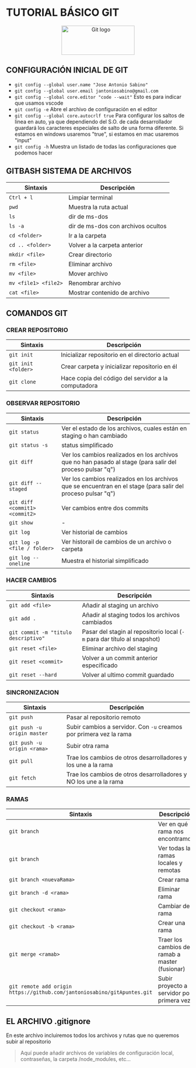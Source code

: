 # TUTORIAL BÁSICO GIT
<p align="center">
  <a href="https://git-scm.com/">
    <img src="https://git-scm.com/images/logo@2x.png" alt="Git logo" width="200" height="80">
  </a>
</p>


## CONFIGURACIÓN INICIAL DE GIT

* `git config --global user.name "Jose Antonio Sabino"`
* `git config --global user.email jantoniosabino@gmail.com`
* `git config --global core.editor "code --wait"` Esto es para indicar que usamos vscode
* `git config -e` Abre el archivo de configuración en el editor
* `git config --global core.autocrlf true` Para configurar los saltos de linea en auto, ya que dependiendo del S.O. de cada desarrollador guardará los caracteres especiales de salto de una forma diferente. Si estamos en windows usaremos "true", si estamos en mac usaremos "input"
* `git config -h` Muestra un listado de todas las configuraciones que podemos hacer

## GITBASH SISTEMA DE ARCHIVOS

| Sintaxis    | Descripción |
| ------    | ------            |
| `Ctrl + l` | Limpiar terminal |
| `pwd` | Muestra la ruta actual |
| `ls` | dir de ms-dos |
| `ls -a` | dir de ms-dos con archivos ocultos |
| `cd <folder>` | Ir a la carpeta |
| `cd .. <folder>` | Volver a la carpeta anterior |
| `mkdir <file>` | Crear directorio |
| `rm <file>` | Eliminar archivo |
| `mv <file>` | Mover archivo |
| `mv <file1> <file2>` | Renombrar archivo |
| `cat <file>` | Mostrar contenido de archivo |

## COMANDOS GIT

### CREAR REPOSITORIO

| Sintaxis    | Descripción |
| ------    | ------            |
| `git init`| Inicializar repositorio en el directorio actual |
| `git init <folder>`| Crear carpeta y inicializar repositorio en él |
| `git clone`| Hace copia del código del servidor a la computadora |

### OBSERVAR REPOSITORIO

| Sintaxis    | Descripción |
| ------    | ------            |
| `git status`| Ver el estado de los archivos, cuales están en staging o han cambiado |
| `git status -s`| status simplificado |
| `git diff` | Ver los cambios realizados en los archivos que no han pasado al stage (para salir del proceso pulsar "q") |
| `git diff --staged` |Ver los cambios realizados en los archivos que se encuentran en el stage (para salir del proceso pulsar "q") |
| `git diff <commit1> <commit2>` | Ver cambios entre dos commits |
| `git show`| - |
| `git log` | Ver historial de cambios |
| `git log -p <file / folder>` | Ver historail de cambios de un archivo o carpeta |
| `git log --oneline` | Muestra el historial simplificado  |

### HACER CAMBIOS

| Sintaxis    | Descripción |
|-------- | ---------- |
| `git add <file>`| Añadir al staging un archivo |
| `git add .`| Añadir al staging todos los archivos cambiados |
| `git commit -m "titulo descriptivo"` | Pasar del stagin al repositorio local (`-m` para dar título al snapshot) |
| `git reset <file>`| Eliminar archivo del staging |
| `git reset <commit>`| Volver a un commit anterior especificado |
| `git reset --hard`| Volver al ultimo commit guardado |

### SINCRONIZACION

| Sintaxis    | Descripción |
|-------- | ---------- |
| `git push`| Pasar al repositorio remoto |
| `git push -u origin master` | Subir cambios a servidor. Con `-u` creamos por primera vez la rama |
| `git push -u origin <rama>`| Subir otra rama |
| `git pull`| Trae los cambios de otros desarrolladores y los une a la rama|
| `git fetch`| Trae los cambios de otros desarrolladores y NO los une a la rama|

### RAMAS

| Sintaxis    | Descripción |
| ------    | ------            | 
| `git branch` | Ver en qué rama nos encontramos |
| `git branch` | Ver todas las ramas locales y remotas |
| `git branch <nuevaRama>` | Crear rama |
| `git branch -d <rama>` | Eliminar rama |
| `git checkout <rama>` | Cambiar de rama |
| `git checkout -b <rama>` | Crear una rama |
| `git merge <ramab>` | Traer los cambios de ramab a master (fusionar) |
| `git remote add origin https://github.com/jantoniosabino/gitApuntes.git` | Subir proyecto a servidor por primera vez |

## EL ARCHIVO .gitignore

En este archivo incluiremos todos los archivos y rutas que no queremos subir al repositorio
> Aquí puede añadir archivos de variables de configuración local, contraseñas, la carpeta /node_modules, etc... 
